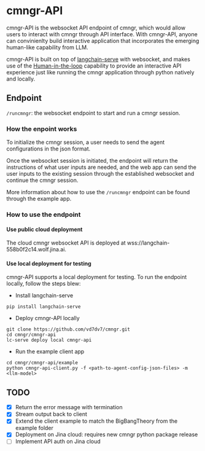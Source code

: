 # cmngr-API

cmngr-API is the websocket API endpoint of cmngr, which would allow users to interact with cmngr through API interface. With cmngr-API, anyone can convinienlty build interactive application that incorporates the emerging human-like capability from LLM.

cmngr-API is built on top of [langchain-serve](https://github.com/jina-ai/langchain-serve/tree/main) with websocket, and makes use of the [Human-in-the-loop](https://github.com/jina-ai/langchain-serve/tree/main/examples/websockets/hitl) capability to provide an interactive API experience just like running the cmngr application through python natively and locally.

## Endpoint

`/runcmngr`: the websocket endpoint to start and run a cmngr session.

### How the enpoint works

To initialize the cmngr session, a user needs to send the agent configurations in the json format.

Once the websocket session is initiated, the endpoint will return the instructions of what user inputs are needed, and the web app can send the user inputs to the existing session through the established websocket and continue the cmngr session.

More information about how to use the `/runcmngr` endpoint can be found through the example app.

### How to use the endpoint 

#### Use public cloud deployment
The cloud cmngr websocket API is deployed at wss://langchain-558b0f2c14.wolf.jina.ai.

#### Use local deployment for testing

cmngr-API supports a local deployment for testing. To run the endpoint locally, follow the steps blew:
* Install langchain-serve
```
pip install langchain-serve
```
* Deploy cmngr-API locally
```
git clone https://github.com/vd7dv7/cmngr.git
cd cmngr/cmngr-api
lc-serve deploy local cmngr-api
```
* Run the example client app
```
cd cmngr/cmngr-api/example
python cmngr-api-client.py -f <path-to-agent-config-json-files> -m <llm-model>
```

## TODO
- [X] Return the error message with termination
- [X] Stream output back to client
- [X] Extend the client example to match the BigBangTheory from the example folder
- [X] Deployment on Jina cloud: requires new cmngr python package release
- [ ] Implement API auth on Jina cloud